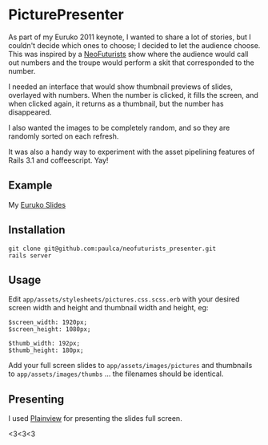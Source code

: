 # PicturePresenter #

As part of my Euruko 2011 keynote, I wanted to share a lot of stories, but I couldn't decide which ones to choose; I decided to let the audience choose. This was inspired by a [NeoFuturists](http://neofuturists.org/) show where the audience would call out numbers and the troupe would perform a skit that corresponded to the number.

I needed an interface that would show thumbnail previews of slides, overlayed with numbers. When the number is clicked, it fills the screen, and when clicked again, it returns as a thumbnail, but the number has disappeared.

I also wanted the images to be completely random, and so they are randomly sorted on each refresh.

It was also a handy way to experiment with the asset pipelining features of Rails 3.1 and coffeescript. Yay!

## Example ##

My [Euruko Slides](http://paulca-euruko2011.heroku.com/)

## Installation ##

    git clone git@github.com:paulca/neofuturists_presenter.git
    rails server

## Usage ##

Edit `app/assets/stylesheets/pictures.css.scss.erb` with your desired screen width and height and thumbnail width and height, eg:

    $screen_width: 1920px;
    $screen_height: 1080px;

    $thumb_width: 192px;
    $thumb_height: 180px;

Add your full screen slides to `app/assets/images/pictures` and thumbnails to `app/assets/images/thumbs` ... the filenames should be identical.

## Presenting ##

I used [Plainview](http://www.barbariangroup.com/software/plainview) for presenting the slides full screen.

<3<3<3